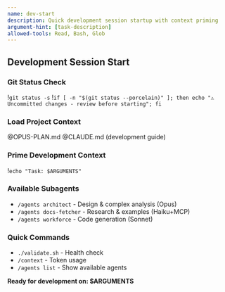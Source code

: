 ```yaml
---
name: dev-start
description: Quick development session startup with context priming
argument-hint: [task-description]
allowed-tools: Read, Bash, Glob
---
```


## Development Session Start

### Git Status Check
!`git status -s`
!`if [ -n "$(git status --porcelain)" ]; then echo "⚠️ Uncommitted changes - review before starting"; fi`

### Load Project Context
@OPUS-PLAN.md
@CLAUDE.md (development guide)

### Prime Development Context
!`echo "Task: $ARGUMENTS"`

### Available Subagents
- `/agents architect` - Design & complex analysis (Opus)
- `/agents docs-fetcher` - Research & examples (Haiku+MCP) 
- `/agents workforce` - Code generation (Sonnet)

### Quick Commands
- `./validate.sh` - Health check
- `/context` - Token usage
- `/agents list` - Show available agents

**Ready for development on: $ARGUMENTS**